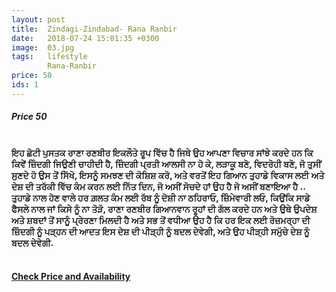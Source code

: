 ```yaml
---
layout: post
title:  Zindagi-Zindabad- Rana Ranbir
date:   2018-07-24 15:01:35 +0300
image:  03.jpg
tags:   lifestyle
        Rana-Ranbir
price: 50
ids: 1
---
```



<h5>Price 50 </h5><br>

<strong>
ਇਹ ਛੋਟੀ ਪੁਸਤਕ ਰਾਣਾ ਰਣਬੀਰ ਇਕਲੌਤੇ ਰੂਪ ਵਿੱਚ ਹੈ ਜਿਥੇ ਉਹ ਆਪਣਾ ਵਿਚਾਰ ਸਾਂਝੇ ਕਰਦੇ ਹਨ ਕਿ ਕਿਵੇਂ ਜ਼ਿੰਦਗੀ ਜਿਉਣੀ ਚਾਹੀਦੀ ਹੈ, ਜ਼ਿੰਦਗੀ ਪ੍ਰਤੀ ਆਲਸੀ ਨਾ ਹੋ ਕੇ, ਲੜਾਕੂ ਬਣੋ, ਵਿਦਰੋਹੀ ਬਣੋ, ਜੋ ਤੁਸੀਂ ਸੁਣਦੇ ਹੋ ਉਸ ਤੋਂ ਸਿੱਖੋ, ਇਸਨੂੰ ਸਮਝਣ ਦੀ ਕੋਸ਼ਿਸ਼ ਕਰੋ, ਅਤੇ ਵਰਤੋਂ ਇਹ ਗਿਆਨ ਤੁਹਾਡੇ ਵਿਕਾਸ ਲਈ ਅਤੇ ਦੇਸ਼ ਦੀ ਤਰੱਕੀ ਵਿੱਚ ਕੰਮ ਕਰਨ ਲਈ ਨਿੱਤ ਦਿਨ, ਜੋ ਅਸੀਂ ਸੋਚਦੇ ਹਾਂ ਉਹ ਹੈ ਜੋ ਅਸੀਂ ਬਣਾਇਆ ਹੈ ..
ਤੁਹਾਡੇ ਨਾਲ ਹੋਣ ਵਾਲੇ ਹਰ ਗ਼ਲਤ ਕੰਮ ਲਈ ਰੱਬ ਨੂੰ ਦੋਸ਼ੀ ਨਾ ਠਹਿਰਾਓ, ਜ਼ਿੰਮੇਵਾਰੀ ਲਓ, ਕਿਉਂਕਿ ਸਾਡੇ ਫੈਸਲੇ ਨਾਲ ਜਾਂ ਕਿਸੇ ਨੂੰ ਨਾ ਤੋੜੋ,
ਰਾਣਾ ਰਣਬੀਰ ਗਿਆਨਵਾਨ ਰੂਹਾਂ ਦੀ ਗੱਲ ਕਰਦੇ ਹਨ ਅਤੇ ਉਥੇ ਉਪਦੇਸ਼ ਅਤੇ ਸ਼ਬਦਾਂ ਤੋਂ ਸਾਨੂੰ ਪ੍ਰੇਰਣਾ ਮਿਲਦੀ ਹੈ ਅਤੇ ਸਭ ਤੋਂ ਵਧੀਆ ਉਹ ਹੈ ਕਿ ਹਰ ਇਕ ਲਈ ਰੋਜ਼ਮਰ੍ਹਾ ਦੀ ਜ਼ਿੰਦਗੀ ਨੂੰ ਪੜ੍ਹਨ ਦੀ ਆਦਤ ਇਸ ਦੇਸ਼ ਦੀ ਪੀੜ੍ਹੀ ਨੂੰ ਬਦਲ ਦੇਵੇਗੀ, ਅਤੇ ਉਹ ਪੀੜ੍ਹੀ ਸਮੁੱਚੇ ਦੇਸ਼ ਨੂੰ ਬਦਲ ਦੇਵੇਗੀ.</strong><br><br>


<h4><a class="add-cart cart2" href="{{ site.baseurl }}/books#1"><b>Check Price and Availability</b></a></h4>

<body>
 <script src="{{ site.baseurl }}/js/main.js"></script>
 </body>